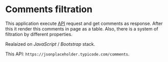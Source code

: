 # Comments filtration
This application execute [API](https://jsonplaceholder.typicode.com/comments) request and get comments as response. After this it render this comments in page as a table. Also, there is a system of filtration by different properties.

Realaized on *JavaScript* / *Bootstrap* stack.

This API: `https://jsonplaceholder.typicode.com/comments`.
